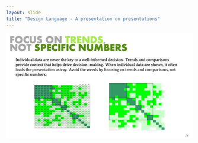 ```yaml
---
layout: slide
title: "Design Language - A presentation on presentations"
---
```


![slide24](/assets/_images/Slide24.png)

